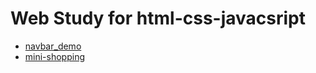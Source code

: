 # Web Study for html-css-javacsript

- [navbar_demo](https://github.com/95rolancia/web-study-html-css-javacsript/tree/master/navbar_demo)
- [mini-shopping](https://github.com/95rolancia/web-study-html-css-javacsript/tree/master/minigame)
